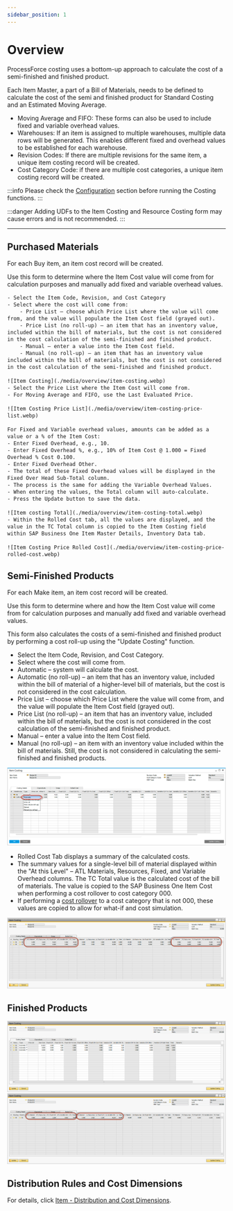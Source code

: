```yaml
---
sidebar_position: 1
---
```


# Overview

ProcessForce costing uses a bottom-up approach to calculate the cost of a semi-finished and finished product.

Each Item Master, a part of a Bill of Materials, needs to be defined to calculate the cost of the semi and finished product for Standard Costing and an Estimated Moving Average.

- Moving Average and FIFO: These forms can also be used to include fixed and variable overhead values.
- Warehouses: If an item is assigned to multiple warehouses, multiple data rows will be generated. This enables different fixed and overhead values to be established for each warehouse.
- Revision Codes: If there are multiple revisions for the same item, a unique item costing record will be created.
- Cost Category Code: if there are multiple cost categories, a unique item costing record will be created.

:::info
    Please check the [Configuration](../configuration/overview.md) section before running the Costing functions.
:::

:::danger
    Adding UDFs to the Item Costing and Resource Costing form may cause errors and is not recommended.
:::

---

## Purchased Materials

For each Buy item, an item cost record will be created.

Use this form to determine where the Item Cost value will come from for calculation purposes and manually add fixed and variable overhead values.

    - Select the Item Code, Revision, and Cost Category
    - Select where the cost will come from:
        - Price List – choose which Price List where the value will come from, and the value will populate the Item Cost field (grayed out).
        - Price List (no roll-up) – an item that has an inventory value, included within the bill of materials, but the cost is not considered in the cost calculation of the semi-finished and finished product.
        - Manual – enter a value into the Item Cost field.
        - Manual (no roll-up) – an item that has an inventory value included within the bill of materials, but the cost is not considered in the cost calculation of the semi-finished and finished product.

    ![Item Costing](./media/overview/item-costing.webp)
    - Select the Price List where the Item Cost will come from.
    - For Moving Average and FIFO, use the Last Evaluated Price.

    ![Item Costing Price List](./media/overview/item-costing-price-list.webp)

    For Fixed and Variable overhead values, amounts can be added as a value or a % of the Item Cost:
    - Enter Fixed Overhead, e.g., 10.
    - Enter Fixed Overhead %, e.g., 10% of Item Cost @ 1.000 = Fixed Overhead % Cost 0.100.
    - Enter Fixed Overhead Other.
    - The total of these Fixed Overhead values will be displayed in the Fixed Over Head Sub-Total column.
    - The process is the same for adding the Variable Overhead Values.
    - When entering the values, the Total column will auto-calculate.
    - Press the Update button to save the data.

    ![Item costing Total](./media/overview/item-costing-total.webp)
    - Within the Rolled Cost tab, all the values are displayed, and the value in the TC Total column is copied to the Item Costing field within SAP Business One Item Master Details, Inventory Data tab.

    ![Item Costing Price Rolled Cost](./media/overview/item-costing-price-rolled-cost.webp)

## Semi-Finished Products

For each Make item, an item cost record will be created.

Use this form to determine where and how the Item Cost value will come from for calculation purposes and manually add fixed and variable overhead values.

This form also calculates the costs of a semi-finished and finished product by performing a cost roll-up using the "Update Costing" function.

- Select the Item Code, Revision, and Cost Category.
- Select where the cost will come from.
- Automatic – system will calculate the cost.
- Automatic (no roll-up) – an item that has an inventory value, included within the bill of material of a higher-level bill of materials, but the cost is not considered in the cost calculation.
- Price List – choose which Price List where the value will come from, and the value will populate the Item Cost field (grayed out).
- Price List (no roll-up) – an item that has an inventory value, included within the bill of materials, but the cost is not considered in the cost calculation of the semi-finished and finished product.
- Manual – enter a value into the Item Cost field.
- Manual (no roll-up) – an item with an inventory value included within the bill of materials. Still, the cost is not considered in calculating the semi-finished and finished products.

![Item Costing Automatic Recipe](./media/overview/Item_Costing_Automatic_Recipe.png)

- Rolled Cost Tab displays a summary of the calculated costs.
- The summary values for a single-level bill of material displayed within the "At this Level" – ATL Materials, Resources, Fixed, and Variable Overhead columns. The TC Total value is the calculated cost of the bill of materials. The value is copied to the SAP Business One Item Cost when performing a cost rollover to cost category 000.
- If performing a [cost rollover](../cost-categories.md) to a cost category that is not 000, these values are copied to allow for what-if and cost simulation.

![Semi Finished Products](./media/overview/semi-finished-products.png)

## Finished Products

![Finished Products](./media/overview/finished-products.png)
![Finished Products](./media/overview/finished-products-01.png)

## Distribution Rules and Cost Dimensions

For details, click [Item - Distribution and Cost Dimensions](../distribution-and-cost-dimensions/item-distribution-and-cost-dimensions.md).

